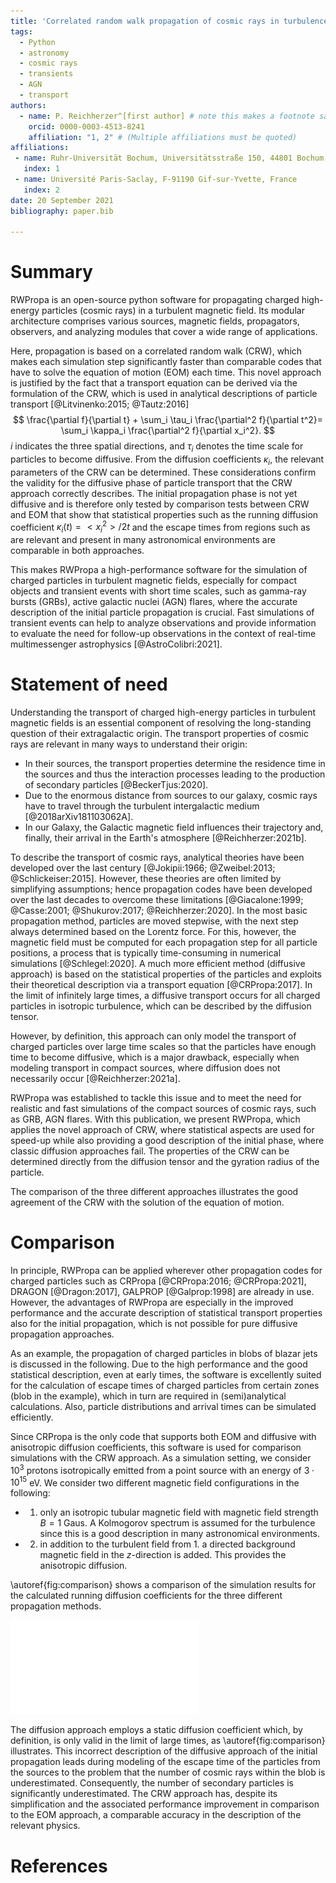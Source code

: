```yaml
---
title: 'Correlated random walk propagation of cosmic rays in turbulence'
tags:
  - Python
  - astronomy
  - cosmic rays
  - transients
  - AGN
  - transport
authors:
  - name: P. Reichherzer^[first author] # note this makes a footnote saying 'first author'
    orcid: 0000-0003-4513-8241
    affiliation: "1, 2" # (Multiple affiliations must be quoted)
affiliations:
 - name: Ruhr-Universität Bochum, Universitätsstraße 150, 44801 Bochum, Germany
   index: 1
 - name: Université Paris-Saclay, F-91190 Gif-sur-Yvette, France
   index: 2
date: 20 September 2021
bibliography: paper.bib

---
```


# Summary

RWPropa is an open-source python software for propagating charged high-energy particles (cosmic rays) in a turbulent magnetic field. Its modular architecture comprises various sources, magnetic fields, propagators, observers, and analyzing modules that cover a wide range of applications.

Here, propagation is based on a correlated random walk (CRW), which makes each simulation step significantly faster than comparable codes that have to solve the equation of motion (EOM) each time. This novel approach is justified by the fact that a transport equation can be derived via the formulation of the CRW, which is used in analytical descriptions of particle transport [@Litvinenko:2015; @Tautz:2016]
$$
\frac{\partial f}{\partial t} + \sum_i \tau_i \frac{\partial^2 f}{\partial t^2}= \sum_i \kappa_i \frac{\partial^2 f}{\partial x_i^2}.
$$
$i$ indicates the three spatial directions, and $\tau_i$ denotes the time scale for particles to become diffusive. From the diffusion coefficients $\kappa_i$, the relevant parameters of the CRW can be determined. These considerations confirm the validity for the diffusive phase of particle transport that the CRW approach correctly describes. The initial propagation phase is not yet diffusive and is therefore only tested by comparison tests between CRW and EOM that show that statistical properties such as the running diffusion coefficient $\kappa_i(t) = <x_i^2>/2t$ and the escape times from regions such as are relevant and present in many astronomical environments are comparable in both approaches.

This makes RWPropa a high-performance software for the simulation of charged particles in turbulent magnetic fields, especially for compact objects and transient events with short time scales, such as gamma-ray bursts (GRBs), active galactic nuclei (AGN) flares, where the accurate description of the initial particle propagation is crucial. Fast simulations of transient events can help to analyze observations and provide information to evaluate the need for follow-up observations in the context of real-time multimessenger astrophysics [@AstroColibri:2021].

# Statement of need 

Understanding the transport of charged high-energy particles in turbulent magnetic fields is an essential component of resolving the long-standing question of their extragalactic origin. The transport properties of cosmic rays are relevant in many ways to understand their origin: 

* In their sources, the transport properties determine the residence time in the sources and thus the interaction processes leading to the production of secondary particles [@BeckerTjus:2020]. 
* Due to the enormous distance from sources to our galaxy, cosmic rays have to travel through the turbulent intergalactic medium [@2018arXiv181103062A]. 
* In our Galaxy, the Galactic magnetic field influences their trajectory and, finally, their arrival in the Earth's atmosphere [@Reichherzer:2021b].

To describe the transport of cosmic rays, analytical theories have been developed over the last century [@Jokipii:1966; @Zweibel:2013; @Schlickeiser:2015]. However, these theories are often limited by simplifying assumptions; hence propagation codes have been developed over the last decades to overcome these limitations [@Giacalone:1999; @Casse:2001; @Shukurov:2017; @Reichherzer:2020]. In the most basic propagation method, particles are moved stepwise, with the next step always determined based on the Lorentz force. For this, however, the magnetic field must be computed for each propagation step for all particle positions, a process that is typically time-consuming in numerical simulations [@Schlegel:2020]. A much more efficient method (diffusive approach) is based on the statistical properties of the particles and exploits their theoretical description via a transport equation [@CRPropa:2017]. In the limit of infinitely large times, a diffusive transport occurs for all charged particles in isotropic turbulence, which can be described by the diffusion tensor. 

However, by definition, this approach can only model the transport of charged particles over large time scales so that the particles have enough time to become diffusive, which is a major drawback, especially when modeling transport in compact sources, where diffusion does not necessarily occur [@Reichherzer:2021a].

RWPropa was established to tackle this issue and to meet the need for realistic and fast simulations of the compact sources of cosmic rays, such as GRB, AGN flares. With this publication, we present RWPropa, which applies the novel approach of CRW, where statistical aspects are used for speed-up while also providing a good description of the initial phase, where classic diffusion approaches fail. The properties of the CRW can be determined directly from the diffusion tensor and the gyration radius of the particle.

The comparison of the three different approaches illustrates the good agreement of the CRW with the solution of the equation of motion. 

# Comparison

In principle, RWPropa can be applied wherever other propagation codes for charged particles such as CRPropa [@CRPropa:2016; @CRPropa:2021], DRAGON [@Dragon:2017], GALPROP [@Galprop:1998] are already in use. However, the advantages of RWPropa are especially in the improved performance and the accurate description of statistical transport properties also for the initial propagation, which is not possible for pure diffusive propagation approaches. 

As an example, the propagation of charged particles in blobs of blazar jets is discussed in the following. Due to the high performance and the good statistical description, even at early times, the software is excellently suited for the calculation of escape times of charged particles from certain zones (blob in the example), which in turn are required in (semi)analytical calculations. Also, particle distributions and arrival times can be simulated efficiently. 

Since CRPropa is the only code that supports both EOM and diffusive with anisotropic diffusion coefficients, this software is used for comparison simulations with the CRW approach. As a simulation setting, we consider $10^3$ protons isotropically emitted from a point source with an energy of $3\cdot 10^{15}$ eV. We consider two different magnetic field configurations in the following:

* 1. only an isotropic tubular magnetic field with magnetic field strength $B = 1$ Gaus. A Kolmogorov spectrum is assumed for the turbulence since this is a good description in many astronomical environments.
* 2. in addition to the turbulent field from 1. a directed background magnetic field in the $z$-direction is added. This provides the anisotropic diffusion.

\autoref{fig:comparison} shows a comparison of the simulation results for the calculated running diffusion coefficients for the three different propagation methods. 


![Comparison between different propagation approaches for the computation of running diffusion coefficients. $10^3$ protons with $E=10^{15}$ eV simulated in magnetic field configurations described in the text.\label{fig:comparison}](figure_comparison.pdf)

The diffusion approach employs a static diffusion coefficient which, by definition, is only valid in the limit of large times, as \autoref{fig:comparison} illustrates. This incorrect description of the diffusive approach of the initial propagation leads during modeling of the escape time of the particles from the sources to the problem that the number of cosmic rays within the blob is underestimated. Consequently, the number of secondary particles is significantly underestimated. The CRW approach has, despite its simplification and the associated performance improvement in comparison to the EOM approach, a comparable accuracy in the description of the relevant physics.

# References




